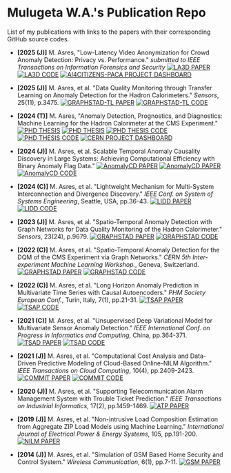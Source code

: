 # Mulugeta W.A.'s Publication Repo
List of my publications with links to the papers with their corresponding GitHub source codes.

+ **[2025 (J)]** M. Asres, "Low-Latency Video Anonymization for Crowd Anomaly Detection: Privacy vs. Performance." _submitted to IEEE Transactions on Information Forensics and Security_ <a href="https://arxiv.org/abs/2410.18717"><img src="https://img.shields.io/badge/Paper-aXriv-red" alt="LA3D PAPER"></a> <a href="https://github.com/muleina/LA3D"><img src="https://img.shields.io/badge/Code-Github-blue" alt="LA3D CODE"></a> <a href="https://ai4citizens.uia.no/app_dashboard"><img src="https://img.shields.io/badge/Dashboard-AI4Citizens-yellow" alt="AI4CITIZENS-PACA PROJECT DASHBOARD"></a>

+ **[2025 (J)]** M. Asres, et al. "Data Quality Monitoring through Transfer Learning on Anomaly Detection for the Hadron Calorimeters." _Sensors_, 25(11), p.3475.
<a href="https://www.mdpi.com/1424-8220/25/11/3475"><img src="https://img.shields.io/badge/Paper-Sensors-green" alt="GRAPHSTAD-TL PAPER"></a> <a href="https://github.com/muleina/CMS_HCAL_ML_OnlineDQM"><img src="https://img.shields.io/badge/Code-Github-blue" alt="GRAPHSTAD-TL CODE"></a>

+ **[2024 (T)]** M. Asres, "Anomaly Detection, Prognostics, and Diagnostics: Machine Learning for the Hadron Calorimeter at the CMS Experiment."
<a href="https://uia.brage.unit.no/uia-xmlui/handle/11250/3132002"><img src="https://img.shields.io/badge/Thesis-PhD-red" alt="PHD THESIS"></a> <a href="https://cds.cern.ch/record/2920461"><img src="https://img.shields.io/badge/Thesis-CERN-blue" alt="PHD THESIS"></a> <a href="https://github.com/muleina"><img src="https://img.shields.io/badge/Code-Github-blue" alt="PHD THESIS CODE"></a> <a href="https://gitlab.cern.ch/cmshcos/hcalweb/desmod"><img src="https://img.shields.io/badge/Code-CERN-blue" alt="PHD THESIS CODE"></a> <a href="https://cmshcalweb01.cern.ch/desmod"><img src="https://img.shields.io/badge/Dasboard-CERN-blue" alt="CERN PROJECT DASHBOARD"></a>

+ **[2024 (J)]** M. Asres, et al. Scalable Temporal Anomaly Causality Discovery in Large Systems: Achieving Computational Efficiency with Binary Anomaly Flag Data."
<a href="https://arxiv.org/abs/2412.11800"><img src="https://img.shields.io/badge/Paper-aXriv-red" alt="AnomalyCD PAPER"></a> <a href="https://cds.cern.ch/record/2919488/?ln=en"><img src="https://img.shields.io/badge/Paper-CERN-blue" alt="AnomalyCD PAPER"></a> <a href="https://github.com/muleina/AnomalyCD"><img src="https://img.shields.io/badge/Code-Github-blue" alt="AnomalyCD CODE"></a>

+ **[2024 (C)]** M. Asres, et al. "Lightweight Mechanism for Multi-System Interconnection and Divergence Discovery." _IEEE Conf. on System of Systems Engineering_, Seattle, USA, pp.36-43.
<a href="https://ieeexplore.ieee.org/abstract/document/10620930"><img src="https://img.shields.io/badge/Paper-IEEE-blue" alt="LIDD PAPER"></a> <a href="https://github.com/muleina/LIDD"><img src="https://img.shields.io/badge/Code-Github-blue" alt="LIDD CODE"></a>

+ **[2023 (J)]** M. Asres, et al. "Spatio-Temporal Anomaly Detection with Graph Networks for Data Quality Monitoring of the Hadron Calorimeter." _Sensors_, 23(24), p.9679.
<a href="https://www.mdpi.com/1424-8220/23/24/9679"><img src="https://img.shields.io/badge/Paper-Sensors-green" alt="GRAPHSTAD PAPER"></a> <a href="https://github.com/muleina/CMS_HCAL_ML_OnlineDQM"><img src="https://img.shields.io/badge/Code-Github-blue" alt="GRAPHSTAD CODE"></a>

+ **[2022 (C)]** M. Asres, et al. "Spatio-Temporal Anomaly Detection for the DQM of the CMS Experiment via Graph Networks." _CERN 5th Inter-experiment Machine Learning Workshop._, Geneva, Switzerland.
<a href="https://indico.cern.ch/event/1078970/contributions/4833337"><img src="https://img.shields.io/badge/Presentation-CERN-blue" alt="GRAPHSTAD PAPER"></a> <a href="https://github.com/muleina/CMS_HCAL_ML_OnlineDQM"><img src="https://img.shields.io/badge/Code-Github-blue" alt="GRAPHSTAD CODE"></a>

+ **[2022 (C)]** M. Asres, et al. "Long Horizon Anomaly Prediction in Multivariate Time Series with Causal Autoencoders." _PHM Society European Conf._, Turin, Italy, 7(1), pp.21-31.
<a href="https://papers.phmsociety.org/index.php/phme/article/view/3367"><img src="https://img.shields.io/badge/Paper-PHM-green" alt="TSAP PAPER"></a> <a href="https://gitlab.cern.ch/cmshcos/hcalweb/desmod"><img src="https://img.shields.io/badge/Code-CERN-blue" alt="TSAP CODE"></a>

+ **[2021 (C)]** M. Asres, et al. "Unsupervised Deep Variational Model for Multivariate Sensor Anomaly Detection." _IEEE International Conf. on Progress in Informatics and Computing_, China, pp.364-371.
<a href="https://ieeexplore.ieee.org/abstract/document/9687034"><img src="https://img.shields.io/badge/Paper-IEEE-blue" alt="TSAD PAPER"></a> <a href="https://gitlab.cern.ch/cmshcos/hcalweb/desmod"><img src="https://img.shields.io/badge/Code-CERN-blue" alt="TSAD CODE"></a>

+ **[2021 (J)]** M. Asres, et al. "Computational Cost Analysis and Data-Driven Predictive Modeling of Cloud-Based Online-NILM Algorithm." _IEEE Transactions on Cloud Computing_, 10(4), pp.2409-2423.
  <a href="https://ieeexplore.ieee.org/abstract/document/9325000"><img src="https://img.shields.io/badge/Paper-IEEE-blue" alt="COMMIT PAPER"></a> <a href="https://github.com/muleina/COMMIT-NILM"><img src="https://img.shields.io/badge/Code-Github-blue" alt="COMMIT CODE"></a>

+ **[2020 (J)]** M. Asres, et al. "Supporting Telecommunication Alarm Management System with Trouble Ticket Prediction." _IEEE Transactions on Industrial Informatics_, 17(2), pp.1459-1469.
  <a href="https://ieeexplore.ieee.org/abstract/document/9099427"><img src="https://img.shields.io/badge/Paper-IEEE-blue" alt="ATP PAPER"></a> 
     
+ **[2019  (J)]** M. Asres, et al. "Non-intrusive Load Composition Estimation from Aggregate ZIP Load Models using Machine Learning." _International Journal of Electrical Power \& Energy Systems_, 105, pp.191-200.
<a href="https://www.sciencedirect.com/science/article/pii/S0142061518301777"><img src="https://img.shields.io/badge/Paper-IEEE-blue" alt="NILM PAPER"></a>

+ **[2014  (J)]** M. Asres, et al. "Simulation of GSM Based Home Security and Control System." _Wireless Communication_, 6(1), pp.7-11.
<a href="https://www.ciitresearch.org/dl/index.php/wc/article/view/WC012014002"><img src="https://img.shields.io/badge/Paper-ICCT-blue" alt="GSM PAPER"></a>
